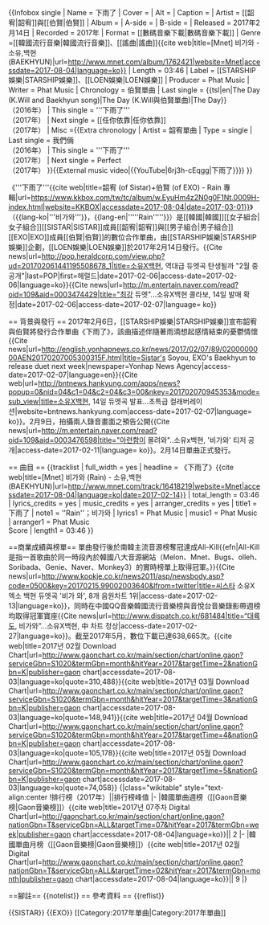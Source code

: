 {{Infobox single
| Name = 下雨了
| Cover = 
| Alt = 
| Caption = 
| Artist = [[韶宥|韶宥]]與[[伯賢|伯賢]]
| Album = 
| A-side = 
| B-side = 
| Released = 2017年2月14日
| Recorded = 2017年
| Format = [[數碼音樂下載|數碼音樂下載]]
| Genre =[[韓國流行音樂|韓國流行音樂]]、[[謠曲|謠曲]]<ref name=mnet>{{cite web|title=[Mnet] 비가와 - 소유,백현(BAEKHYUN)|url=http://www.mnet.com/album/1762421|website=Mnet|accessdate=2017-08-04|language=ko}}</ref>
| Length = 03:46 
| Label = [[STARSHIP娛樂|STARSHIP娛樂]]、[[LOEN娛樂|LOEN娛樂]]
| Producer = Phat Music
| Writer = Phat Music
| Chronology = 伯賢單曲
| Last single = {{tsl|en|The Day (K.Will and Baekhyun song)|The Day (K.Will與伯賢單曲)|The Day}}<br>（2016年）
| This single = '''下雨了'''<br>（2017年）
| Next single = [[任你依靠|任你依靠]]<br>（2017年）
| Misc ={{Extra chronology
| Artist = 韶宥單曲
| Type = single
| Last single = 我們倆<br>（2016年）
| This single = '''下雨了'''<br>（2017年）
| Next single = Perfect<br>（2017年）
}}{{External music video|{{YouTube|6rj3h-cEqgg|下雨了}}}}
}}

《'''下雨了'''<ref>{{cite web|title=韶宥 (of Sistar)+伯賢 (of EXO) - Rain 專輯|url=https://www.kkbox.com/tw/tc/album/w.EyuHm4z2N0g0F1Nt.0009H-index.html|website=KKBOX|accessdate=2017-08-04|date=2017-03-01}}</ref>》（{{lang-ko|'''비가와'''}}，{{lang-en|'''''Rain'''''}}）是[[韓國|韓國]][[女子組合|女子組合]][[SISTAR|SISTAR]]成員[[韶宥|韶宥]]與[[男子組合|男子組合]][[EXO|EXO]]成員[[伯賢|伯賢]]的數位合作單曲，由[[STARSHIP娛樂|STARSHIP娛樂]]企劃，[[LOEN娛樂|LOEN娛樂]]於2017年2月14日發行。<ref>{{Cite news|url=http://pop.heraldcorp.com/view.php?ud=201702061441195508678_1|title=소유X백현, 역대급 듀엣곡 탄생될까 "2월 중 공개"|last=POP|first=헤럴드|date=2017-02-06|access-date=2017-02-06|language=ko}}</ref><ref>{{Cite news|url=http://m.entertain.naver.com/read?oid=109&aid=0003474429|title="최강 듀엣"...소유X백현 콜라보, 14일 발매 확정|date=2017-02-06|access-date=2017-02-07|language= ko}}</ref>

== 背景與發行 ==
2017年2月6日，[[STARSHIP娛樂|STARSHIP娛樂]]宣布韶宥與伯賢將發行合作單曲《下雨了》，該曲描述伴隨著雨滴想起感情結束的憂鬱情懷<ref>{{Cite news|url=http://english.yonhapnews.co.kr/news/2017/02/07/89/0200000000AEN20170207005300315F.html|title=Sistar's Soyou, EXO's Baekhyun to release duet next week|newspaper=Yonhap News Agency|access-date=2017-02-07|language=en}}</ref><ref>{{Cite web|url=http://bntnews.hankyung.com/apps/news?popup=0&nid=04&c1=04&c2=04&c3=00&nkey=201702070945353&mode=sub_view|title=소유X백현, 14일 듀엣곡 발표...초특급 컬래버레이션|website=bntnews.hankyung.com|access-date=2017-02-07|language= ko}}</ref>。2月9日，拍攝兩人錄音畫面之預告公開<ref>{{Cite news|url=http://m.entertain.naver.com/read?oid=109&aid=0003476598|title="아련함이 몰려와"..소유x백현, '비가와' 티저 공개|access-date=2017-02-11|language= ko}}</ref>。2月14日單曲正式發行。

== 曲目 ==
{{tracklist
| full_width      = yes
| headline        = 《下雨了》<ref>{{cite web|title=[Mnet] 비가와 (Rain) - 소유,백현(BAEKHYUN)|url=http://www.mnet.com/track/16418219|website=Mnet|accessdate=2017-08-04|language=ko|date=2017-02-14}}</ref>
| total_length    = 03:46
| lyrics_credits  = yes
| music_credits   = yes
| arranger_credits = yes
| title1          = 下雨了
| note1           = ''Rain''；비가와
| lyrics1         = Phat Music
| music1          = Phat Music
| arranger1       = Phat Music<br>Score
| length1         = 03:46
}}

==商業成績與榜單==
單曲發行後於南韓主流音源榜奪冠達成All-Kill{{efn|All-Kill是指一首歌曲於同一時段內於韓國八大音源網站（Melon、Mnet、Bugs、olleh、Soribada、Genie、Naver、Monkey3）的實時榜單上取得冠軍。}}<ref>{{Cite news|url=http://www.kookje.co.kr/news2011/asp/newsbody.asp?code=0500&key=20170215.99002003640&lfrom=twitter|title=씨스타 소유X엑소 백현 듀엣곡 '비가 와', 8개 음원차트 1위|access-date=2017-02-13|language=ko}}</ref>，同時在中國QQ音樂韓國流行音樂榜與音悅台音樂錄影帶週榜均取得冠軍寶座<ref>{{Cite news|url=http://www.dispatch.co.kr/681484|title=“대륙도, 비가와”…소유X백현, 中 차트 정상|access-date=2017-02-27|language=ko}}</ref>。截至2017年5月，數位下載已達638,665次。<ref>{{cite web|title=2017년 02월 Download Chart|url=http://www.gaonchart.co.kr/main/section/chart/online.gaon?serviceGbn=S1020&termGbn=month&hitYear=2017&targetTime=2&nationGbn=K|publisher=gaon chart|accessdate=2017-08-03|language=ko|quote=310,488}}</ref><ref>{{cite web|title=2017년 03월 Download Chart|url=http://www.gaonchart.co.kr/main/section/chart/online.gaon?serviceGbn=S1020&termGbn=month&hitYear=2017&targetTime=3&nationGbn=K|publisher=gaon chart|accessdate=2017-08-03|language=ko|quote=148,941}}</ref><ref>{{cite web|title=2017년 04월 Download Chart|url=http://www.gaonchart.co.kr/main/section/chart/online.gaon?serviceGbn=S1020&termGbn=month&hitYear=2017&targetTime=4&nationGbn=K|publisher=gaon chart|accessdate=2017-08-03|language=ko|quote=105,178}}</ref><ref>{{cite web|title=2017년 05월 Download Chart|url=http://www.gaonchart.co.kr/main/section/chart/online.gaon?serviceGbn=S1020&termGbn=month&hitYear=2017&targetTime=5&nationGbn=K|publisher=gaon chart|accessdate=2017-08-03|language=ko|quote=74,058}}</ref>
{|class="wikitable" style="text-align:center
!排行榜（2017年）||排行榜峰值
|-
|韓國單曲週榜（[[Gaon音樂榜|Gaon音樂榜]]）<ref>{{cite web|title=2017년 07주차 Digital Chart|url=http://gaonchart.co.kr/main/section/chart/online.gaon?nationGbn=T&serviceGbn=ALL&targetTime=07&hitYear=2017&termGbn=week|publisher=gaon chart|accessdate=2017-08-04|language=ko}}</ref>|| 2
|-
|韓國單曲月榜（[[Gaon音樂榜|Gaon音樂榜]]）<ref>{{cite web|title=2017년 02월 Digital Chart|url=http://www.gaonchart.co.kr/main/section/chart/online.gaon?nationGbn=T&serviceGbn=ALL&targetTime=02&hitYear=2017&termGbn=month|publisher=gaon chart|accessdate=2017-08-04|language=ko}}</ref>|| 9
|}

==腳註==
{{notelist}}
== 參考資料 ==
{{reflist}}

{{SISTAR}}
{{EXO}}
[[Category:2017年單曲|Category:2017年單曲]]